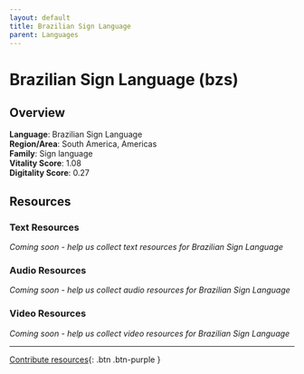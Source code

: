 ```yaml
---
layout: default
title: Brazilian Sign Language
parent: Languages
---
```


# Brazilian Sign Language (bzs)

## Overview

**Language**: Brazilian Sign Language  
**Region/Area**: South America, Americas  
**Family**: Sign language  
**Vitality Score**: 1.08  
**Digitality Score**: 0.27  

## Resources

### Text Resources
*Coming soon - help us collect text resources for Brazilian Sign Language*

### Audio Resources
*Coming soon - help us collect audio resources for Brazilian Sign Language*

### Video Resources
*Coming soon - help us collect video resources for Brazilian Sign Language*

---

[Contribute resources](https://fairtrain.github.io/){: .btn .btn-purple }
